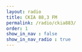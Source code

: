 ```yaml
---
layout: radio
title: CKIA 88,3 FM
permalink: /radio/ckia883/
order: 1
show_in_nav : false
show_in_nav_radio : true
---
```

